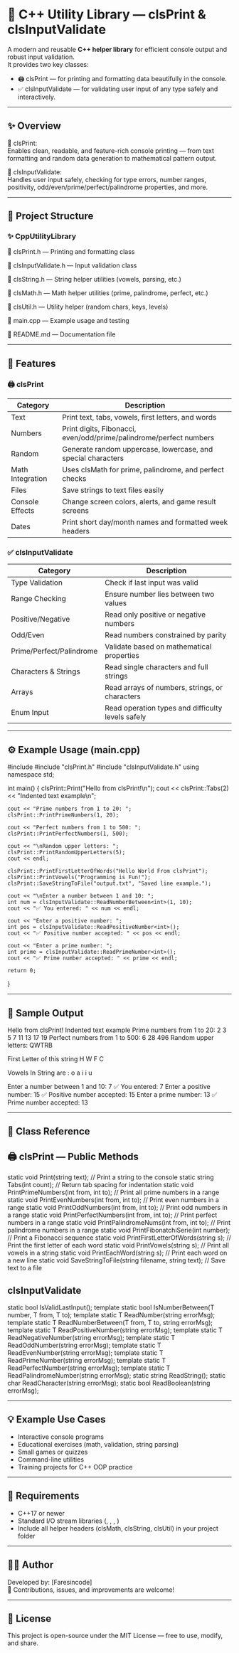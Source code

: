 # 🧩 C++ Utility Library — clsPrint & clsInputValidate

A modern and reusable **C++ helper library** for efficient console output and robust input validation.  
It provides two key classes:

- 🖨️ clsPrint — for printing and formatting data beautifully in the console.  
- ✅ clsInputValidate — for validating user input of any type safely and interactively.

---

## ✨ Overview

🔹 clsPrint:  
Enables clean, readable, and feature-rich console printing — from text formatting and random data generation to mathematical pattern output.

🔹 clsInputValidate:  
Handles user input safely, checking for type errors, number ranges, positivity, odd/even/prime/perfect/palindrome properties, and more.

---
## 📁 Project Structure
### ✨ CppUtilityLibrary

📜 clsPrint.h — Printing and formatting class

📜 clsInputValidate.h — Input validation class

📜 clsString.h — String helper utilities (vowels, parsing, etc.)

📜 clsMath.h — Math helper utilities (prime, palindrome, perfect, etc.)

📜 clsUtil.h — Utility helper (random chars, keys, levels)

📜 main.cpp — Example usage and testing

📄 README.md — Documentation file

---

## 🧾 Features

### 🖨️ clsPrint
| Category | Description |
|-----------|--------------|
| Text | Print text, tabs, vowels, first letters, and words |
| Numbers | Print digits, Fibonacci, even/odd/prime/palindrome/perfect numbers |
| Random | Generate random uppercase, lowercase, and special characters |
| Math Integration | Uses clsMath for prime, palindrome, and perfect checks |
| Files | Save strings to text files easily |
| Console Effects | Change screen colors, alerts, and game result screens |
| Dates | Print short day/month names and formatted week headers |

### ✅ clsInputValidate
| Category | Description |
|-----------|--------------|
| Type Validation | Check if last input was valid |
| Range Checking | Ensure number lies between two values |
| Positive/Negative | Read only positive or negative numbers |
| Odd/Even | Read numbers constrained by parity |
| Prime/Perfect/Palindrome | Validate based on mathematical properties |
| Characters & Strings | Read single characters and full strings |
| Arrays | Read arrays of numbers, strings, or characters |
| Enum Input | Read operation types and difficulty levels safely |

---

## ⚙️ Example Usage (main.cpp)

#include <iostream>
#include "clsPrint.h"
#include "clsInputValidate.h"
using namespace std;

int main()
{
    clsPrint::Print("Hello from clsPrint!\n");
    cout << clsPrint::Tabs(2) << "Indented text example\n";

    cout << "Prime numbers from 1 to 20: ";
    clsPrint::PrintPrimeNumbers(1, 20);

    cout << "Perfect numbers from 1 to 500: ";
    clsPrint::PrintPerfectNumbers(1, 500);

    cout << "\nRandom upper letters: ";
    clsPrint::PrintRandomUpperLetters(5);
    cout << endl;

    clsPrint::PrintFirstLetterOfWords("Hello World From clsPrint");
    clsPrint::PrintVowels("Programming is Fun!");
    clsPrint::SaveStringToFile("output.txt", "Saved line example.");

    cout << "\nEnter a number between 1 and 10: ";
    int num = clsInputValidate::ReadNumberBetween<int>(1, 10);
    cout << "✅ You entered: " << num << endl;

    cout << "Enter a positive number: ";
    int pos = clsInputValidate::ReadPositiveNumber<int>();
    cout << "✅ Positive number accepted: " << pos << endl;

    cout << "Enter a prime number: ";
    int prime = clsInputValidate::ReadPrimeNumber<int>();
    cout << "✅ Prime number accepted: " << prime << endl;

    return 0;
}

---

## 🧪 Sample Output

Hello from clsPrint!
        Indented text example
Prime numbers from 1 to 20: 2 3 5 7 11 13 17 19
Perfect numbers from 1 to 500: 6 28 496
Random upper letters: QWTRB

 First Letter of this string 
H
W
F
C

 Vowels In String are : o a i i u

Enter a number between 1 and 10: 7
✅ You entered: 7
Enter a positive number: 15
✅ Positive number accepted: 15
Enter a prime number: 13
✅ Prime number accepted: 13

---

## 🧠 Class Reference

🖨️ clsPrint — Public Methods
--------------------------------

static void Print(string text);                         // Print a string to the console
static string Tabs(int count);                          // Return tab spacing for indentation
static void PrintPrimeNumbers(int from, int to);        // Print all prime numbers in a range
static void PrintEvenNumbers(int from, int to);         // Print even numbers in a range
static void PrintOddNumbers(int from, int to);          // Print odd numbers in a range
static void PrintPerfectNumbers(int from, int to);      // Print perfect numbers in a range
static void PrintPalindromeNums(int from, int to);      // Print palindrome numbers in a range
static void PrintFibonatchiSerie(int number);           // Print a Fibonacci sequence
static void PrintFirstLetterOfWords(string s);          // Print the first letter of each word
static void PrintVowels(string s);                      // Print all vowels in a string
static void PrintEachWord(string s);                    // Print each word on a new line
static void SaveStringToFile(string filename, string text); // Save text to a file


clsInputValidate
--------------------------------
static bool IsValidLastInput();
template<typename T> static bool IsNumberBetween(T number, T from, T to);
template<typename T> static T ReadNumber(string errorMsg);
template<typename T> static T ReadNumberBetween(T from, T to, string errorMsg);
template<typename T> static T ReadPositiveNumber(string errorMsg);
template<typename T> static T ReadNegativeNumber(string errorMsg);
template<typename T> static T ReadOddNumber(string errorMsg);
template<typename T> static T ReadEvenNumber(string errorMsg);
template<typename T> static T ReadPrimeNumber(string errorMsg);
template<typename T> static T ReadPerfectNumber(string errorMsg);
template<typename T> static T ReadPalindromeNumber(string errorMsg);
static string ReadString();
static char ReadCharacter(string errorMsg);
static bool ReadBoolean(string errorMsg);

---

## 💡 Example Use Cases

- Interactive console programs  
- Educational exercises (math, validation, string parsing)  
- Small games or quizzes  
- Command-line utilities  
- Training projects for C++ OOP practice  

---

## 🧰 Requirements

- C++17 or newer  
- Standard I/O stream libraries (<iostream>, <string>, <limits>, <fstream>)  
- Include all helper headers (clsMath, clsString, clsUtil) in your project folder  

---

## 👨‍💻 Author

Developed by: [Faresincode]  
💬 Contributions, issues, and improvements are welcome!

---

## 🪪 License

This project is open-source under the MIT License — free to use, modify, and share.
